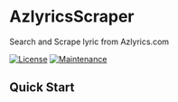 # AzlyricsScraper
Search and Scrape lyric from Azlyrics.com

[![License](https://img.shields.io/pypi/l/ansicolortags.svg)](https://github.com/Edqe14/AzylricsScraper/blob/master/LICENSE)
[![Maintenance](https://img.shields.io/badge/maintained-yes-green.svg)](https://github.com/Edqe14/AzylricsScraper/commit/master)

## Quick Start